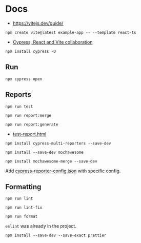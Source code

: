 # Docs

- https://vitejs.dev/guide/

`npm create vite@latest example-app -- --template react-ts`

- [Cypress, React and Vite collaboration](https://medium.com/@nelfayran/cypress-react-and-vite-collaboration-bed6761808fc)

`npm install cypress -D`

## Run

`npx cypress open`

## Reports

`npm run test`

`npm run report:merge`

`npm run report:generate`

- [test-report.html](../src/test-reports/test-report.html)

`npm install cypress-multi-reporters --save-dev`

`npm install --save-dev mochawesome`

`npm install mochawesome-merge --save-dev`

Add [cypress-reporter-config.json](../src/cypress-reporter-config.json) with specific config.

## Formatting

`npm run lint`

`npm run lint-fix`

`npm run format`

`eslint` was already in the project.

`npm install --save-dev --save-exact prettier`
